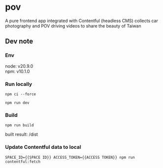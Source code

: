 # pov

A pure frontend app integrated with Contentful (headless CMS) collects car photography and POV driving videos to share the beauty of Taiwan

## Dev note

### Env

node: v20.9.0  
npm: v10.1.0

### Run locally

```
npm ci --force
```

```
npm run dev
```

### Build

```
npm run build
```

built result: /dist

### Update Contentful data to local

```
SPACE_ID={{SPACE ID}} ACCESS_TOKEN={{ACCESS TOKEN}} npm run contentful:fetch
```

